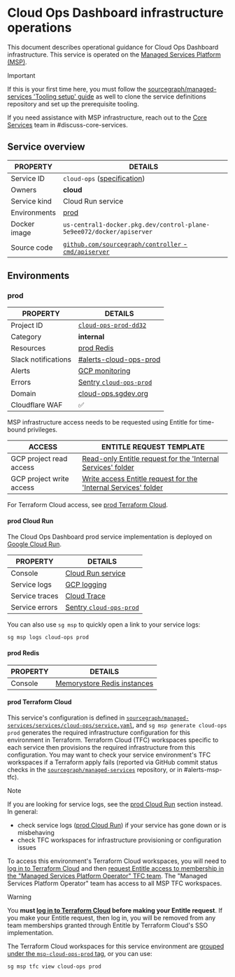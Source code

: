 # Cloud Ops Dashboard infrastructure operations

<!--
Generated documentation; DO NOT EDIT. Regenerate using this command: 'sg msp operations generate-handbook-pages'

Last updated: 2024-04-03 15:25:17.055697 +0000 UTC
Generated from: https://github.com/sourcegraph/managed-services/tree/ffe69b92d094a0a3d3c44ecd6382a7195e64c708
-->

This document describes operational guidance for Cloud Ops Dashboard infrastructure.
This service is operated on the [Managed Services Platform (MSP)](../teams/core-services/managed-services/platform.md).

> [!IMPORTANT]
> If this is your first time here, you must follow the [sourcegraph/managed-services 'Tooling setup' guide](https://github.com/sourcegraph/managed-services/blob/main/README.md) as well to clone the service definitions repository and set up the prerequisite tooling.

If you need assistance with MSP infrastructure, reach out to the [Core Services](../teams/core-services/index.md) team in #discuss-core-services.

## Service overview

| PROPERTY     | DETAILS                                                                                                                    |
| ------------ | -------------------------------------------------------------------------------------------------------------------------- |
| Service ID   | `cloud-ops` ([specification](https://github.com/sourcegraph/managed-services/blob/main/services/cloud-ops/service.yaml))   |
| Owners       | **cloud**                                                                                                                  |
| Service kind | Cloud Run service                                                                                                          |
| Environments | [prod](#prod)                                                                                                              |
| Docker image | `us-central1-docker.pkg.dev/control-plane-5e9ee072/docker/apiserver`                                                       |
| Source code  | [`github.com/sourcegraph/controller` - `cmd/apiserver`](https://github.com/sourcegraph/controller/tree/HEAD/cmd/apiserver) |

## Environments

### prod

| PROPERTY            | DETAILS                                                                                            |
| ------------------- | -------------------------------------------------------------------------------------------------- |
| Project ID          | [`cloud-ops-prod-dd32`](https://console.cloud.google.com/run?project=cloud-ops-prod-dd32)          |
| Category            | **internal**                                                                                       |
| Resources           | [prod Redis](#prod-redis)                                                                          |
| Slack notifications | [#alerts-cloud-ops-prod](https://sourcegraph.slack.com/archives/alerts-cloud-ops-prod)             |
| Alerts              | [GCP monitoring](https://console.cloud.google.com/monitoring/alerting?project=cloud-ops-prod-dd32) |
| Errors              | [Sentry `cloud-ops-prod`](https://sourcegraph.sentry.io/projects/cloud-ops-prod/)                  |
| Domain              | [cloud-ops.sgdev.org](https://cloud-ops.sgdev.org)                                                 |
| Cloudflare WAF      | ✅                                                                                                 |

MSP infrastructure access needs to be requested using Entitle for time-bound privileges.

| ACCESS                   | ENTITLE REQUEST TEMPLATE                                                                                                                                                                                                                                                                                                                                            |
| ------------------------ | ------------------------------------------------------------------------------------------------------------------------------------------------------------------------------------------------------------------------------------------------------------------------------------------------------------------------------------------------------------------- |
| GCP project read access  | [Read-only Entitle request for the 'Internal Services' folder](https://app.entitle.io/request?data=eyJkdXJhdGlvbiI6IjEwODAwIiwianVzdGlmaWNhdGlvbiI6IkVOVEVSIEpVU1RJRklDQVRJT04gSEVSRSIsInJvbGVJZHMiOlt7ImlkIjoiNzg0M2MxYWYtYzU2MS00ZDMyLWE3ZTAtYjZkNjY0NDM4MzAzIiwidGhyb3VnaCI6Ijc4NDNjMWFmLWM1NjEtNGQzMi1hN2UwLWI2ZDY2NDQzODMwMyIsInR5cGUiOiJyb2xlIn1dfQ%3D%3D)    |
| GCP project write access | [Write access Entitle request for the 'Internal Services' folder](https://app.entitle.io/request?data=eyJkdXJhdGlvbiI6IjEwODAwIiwianVzdGlmaWNhdGlvbiI6IkVOVEVSIEpVU1RJRklDQVRJT04gSEVSRSIsInJvbGVJZHMiOlt7ImlkIjoiZTEyYTJkZDktYzY1ZC00YzM0LTlmNDgtMzYzNTNkZmY0MDkyIiwidGhyb3VnaCI6ImUxMmEyZGQ5LWM2NWQtNGMzNC05ZjQ4LTM2MzUzZGZmNDA5MiIsInR5cGUiOiJyb2xlIn1dfQ%3D%3D) |

For Terraform Cloud access, see [prod Terraform Cloud](#prod-terraform-cloud).

#### prod Cloud Run

The Cloud Ops Dashboard prod service implementation is deployed on [Google Cloud Run](https://cloud.google.com/run).

| PROPERTY       | DETAILS                                                                                                                                                                                                                                                                                                                          |
| -------------- | -------------------------------------------------------------------------------------------------------------------------------------------------------------------------------------------------------------------------------------------------------------------------------------------------------------------------------- |
| Console        | [Cloud Run service](https://console.cloud.google.com/run?project=cloud-ops-prod-dd32)                                                                                                                                                                                                                                            |
| Service logs   | [GCP logging](https://console.cloud.google.com/logs/query;query=resource.type%20%3D%20%22cloud_run_revision%22%20-logName%3D~%22logs%2Frun.googleapis.com%252Frequests%22;summaryFields=jsonPayload%252FInstrumentationScope,jsonPayload%252FBody,jsonPayload%252FAttributes%252Ferror:false:32:end?project=cloud-ops-prod-dd32) |
| Service traces | [Cloud Trace](https://console.cloud.google.com/traces/list?project=cloud-ops-prod-dd32)                                                                                                                                                                                                                                          |
| Service errors | [Sentry `cloud-ops-prod`](https://sourcegraph.sentry.io/projects/cloud-ops-prod/)                                                                                                                                                                                                                                                |

You can also use `sg msp` to quickly open a link to your service logs:

```bash
sg msp logs cloud-ops prod
```

#### prod Redis

| PROPERTY | DETAILS                                                                                                                 |
| -------- | ----------------------------------------------------------------------------------------------------------------------- |
| Console  | [Memorystore Redis instances](https://console.cloud.google.com/memorystore/redis/instances?project=cloud-ops-prod-dd32) |

#### prod Terraform Cloud

This service's configuration is defined in [`sourcegraph/managed-services/services/cloud-ops/service.yaml`](https://github.com/sourcegraph/managed-services/blob/main/services/cloud-ops/service.yaml), and `sg msp generate cloud-ops prod` generates the required infrastructure configuration for this environment in Terraform.
Terraform Cloud (TFC) workspaces specific to each service then provisions the required infrastructure from this configuration.
You may want to check your service environment's TFC workspaces if a Terraform apply fails (reported via GitHub commit status checks in the [`sourcegraph/managed-services`](https://github.com/sourcegraph/managed-services) repository, or in #alerts-msp-tfc).

> [!NOTE]
> If you are looking for service logs, see the [prod Cloud Run](#prod-cloud-run) section instead. In general:
>
> - check service logs ([prod Cloud Run](#prod-cloud-run)) if your service has gone down or is misbehaving
> - check TFC workspaces for infrastructure provisioning or configuration issues

To access this environment's Terraform Cloud workspaces, you will need to [log in to Terraform Cloud](https://app.terraform.io/app/sourcegraph) and then [request Entitle access to membership in the "Managed Services Platform Operator" TFC team](https://app.entitle.io/request?data=eyJkdXJhdGlvbiI6IjM2MDAiLCJqdXN0aWZpY2F0aW9uIjoiSlVTVElGSUNBVElPTiBIRVJFIiwicm9sZUlkcyI6W3siaWQiOiJiMzg3MzJjYy04OTUyLTQ2Y2QtYmIxZS1lZjI2ODUwNzIyNmIiLCJ0aHJvdWdoIjoiYjM4NzMyY2MtODk1Mi00NmNkLWJiMWUtZWYyNjg1MDcyMjZiIiwidHlwZSI6InJvbGUifV19).
The "Managed Services Platform Operator" team has access to all MSP TFC workspaces.

> [!WARNING]
> You **must [log in to Terraform Cloud](https://app.terraform.io/app/sourcegraph) before making your Entitle request**.
> If you make your Entitle request, then log in, you will be removed from any team memberships granted through Entitle by Terraform Cloud's SSO implementation.

The Terraform Cloud workspaces for this service environment are [grouped under the `msp-cloud-ops-prod` tag](https://app.terraform.io/app/sourcegraph/workspaces?tag=msp-cloud-ops-prod), or you can use:

```bash
sg msp tfc view cloud-ops prod
```
